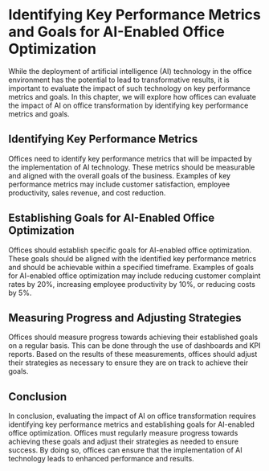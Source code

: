 Identifying Key Performance Metrics and Goals for AI-Enabled Office Optimization
=================================================================================================================================================

While the deployment of artificial intelligence (AI) technology in the office environment has the potential to lead to transformative results, it is important to evaluate the impact of such technology on key performance metrics and goals. In this chapter, we will explore how offices can evaluate the impact of AI on office transformation by identifying key performance metrics and goals.

Identifying Key Performance Metrics
-----------------------------------

Offices need to identify key performance metrics that will be impacted by the implementation of AI technology. These metrics should be measurable and aligned with the overall goals of the business. Examples of key performance metrics may include customer satisfaction, employee productivity, sales revenue, and cost reduction.

Establishing Goals for AI-Enabled Office Optimization
-----------------------------------------------------

Offices should establish specific goals for AI-enabled office optimization. These goals should be aligned with the identified key performance metrics and should be achievable within a specified timeframe. Examples of goals for AI-enabled office optimization may include reducing customer complaint rates by 20%, increasing employee productivity by 10%, or reducing costs by 5%.

Measuring Progress and Adjusting Strategies
-------------------------------------------

Offices should measure progress towards achieving their established goals on a regular basis. This can be done through the use of dashboards and KPI reports. Based on the results of these measurements, offices should adjust their strategies as necessary to ensure they are on track to achieve their goals.

Conclusion
----------

In conclusion, evaluating the impact of AI on office transformation requires identifying key performance metrics and establishing goals for AI-enabled office optimization. Offices must regularly measure progress towards achieving these goals and adjust their strategies as needed to ensure success. By doing so, offices can ensure that the implementation of AI technology leads to enhanced performance and results.
